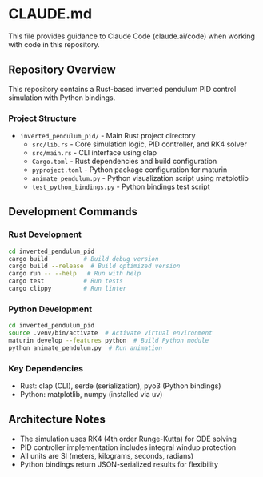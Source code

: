 # CLAUDE.md

This file provides guidance to Claude Code (claude.ai/code) when working with code in this repository.

## Repository Overview

This repository contains a Rust-based inverted pendulum PID control simulation with Python bindings.

### Project Structure
- `inverted_pendulum_pid/` - Main Rust project directory
  - `src/lib.rs` - Core simulation logic, PID controller, and RK4 solver
  - `src/main.rs` - CLI interface using clap
  - `Cargo.toml` - Rust dependencies and build configuration
  - `pyproject.toml` - Python package configuration for maturin
  - `animate_pendulum.py` - Python visualization script using matplotlib
  - `test_python_bindings.py` - Python bindings test script

## Development Commands

### Rust Development
```bash
cd inverted_pendulum_pid
cargo build          # Build debug version
cargo build --release  # Build optimized version
cargo run -- --help   # Run with help
cargo test           # Run tests
cargo clippy         # Run linter
```

### Python Development
```bash
cd inverted_pendulum_pid
source .venv/bin/activate  # Activate virtual environment
maturin develop --features python  # Build Python module
python animate_pendulum.py  # Run animation
```

### Key Dependencies
- Rust: clap (CLI), serde (serialization), pyo3 (Python bindings)
- Python: matplotlib, numpy (installed via uv)

## Architecture Notes

- The simulation uses RK4 (4th order Runge-Kutta) for ODE solving
- PID controller implementation includes integral windup protection
- All units are SI (meters, kilograms, seconds, radians)
- Python bindings return JSON-serialized results for flexibility